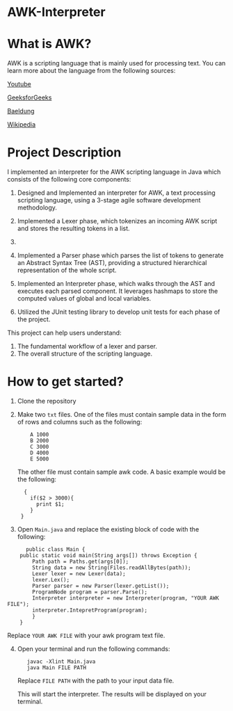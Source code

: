 # AWK-Interpreter

# What is AWK?
AWK is a scripting language that is mainly used for processing text. You can learn more about the language from the following sources:

[Youtube](https://www.youtube.com/watch?v=oPEnvuj9QrI)

[GeeksforGeeks](https://www.geeksforgeeks.org/linux-unix/awk-command-unixlinux-examples/)

[Baeldung](https://www.baeldung.com/linux/awk-guide)

[Wikipedia](https://en.wikipedia.org/wiki/AWK)

# Project Description

I implemented an interpreter for the AWK scripting language in Java which consists of the following core components:

1) Designed and Implemented an interpreter for AWK, a text processing scripting language, using a 3-stage agile
software development methodology.

3) Implemented a Lexer phase, which tokenizes an incoming AWK script and stores the resulting tokens in a list.
4) 
5) Implemented a Parser phase which parses the list of tokens to generate an Abstract Syntax Tree (AST), providing a
structured hierarchical representation of the whole script.

7) Implemented an Interpreter phase, which walks through the AST and executes each parsed component. It leverages
hashmaps to store the computed values of global and local variables.

9) Utilized the JUnit testing library to develop unit tests for each phase of the project.

This project can help users understand:

1) The fundamental workflow of a lexer and parser.
2) The overall structure of the scripting language. 

# How to get started?

1) Clone the repository 
2) Make two ```txt``` files. One of the files must contain sample data in the form of rows and columns such as the following:
   ```
       A 1000
       B 2000
       C 3000
       D 4000
       E 5000
   ```
   The other file must contain sample awk code. A basic example would be the following:

   ```
     {
       if($2 > 3000){
         print $1;
       }
    }
    ```
3) Open ```Main.java``` and replace the existing block of code with the following:

```
      public class Main {
	public static void main(String args[]) throws Exception {
		Path path = Paths.get(args[0]);
		String data = new String(Files.readAllBytes(path));
		Lexer lexer = new Lexer(data);
		lexer.Lex();
		Parser parser = new Parser(lexer.getList()); 
		ProgramNode program = parser.Parse();
        Interpreter interpreter = new Interpreter(program, "YOUR AWK FILE");
        interpreter.IntepretProgram(program);
		}
	}
```
 Replace ```YOUR AWK FILE``` with your awk program text file.

4) Open your terminal and run the following commands:
      ```
         javac -Xlint Main.java
         java Main FILE PATH
      ```
   Replace ```FILE PATH``` with the path to your input data file.

   This will start the interpreter. The results will be displayed on your terminal.

